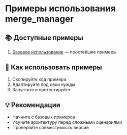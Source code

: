 # Примеры использования merge_manager

## 📚 Доступные примеры

1. [Базовое использование](basic-usage.md) — простейшие примеры

## 🎯 Как использовать примеры
1. Скопируйте код примера
2. Адаптируйте под свои нужды
3. Запустите и протестируйте

## 💡 Рекомендации
- Начните с базовых примеров
- Изучите архитектуру перед сложными сценариями
- Проверяйте совместимость версий
